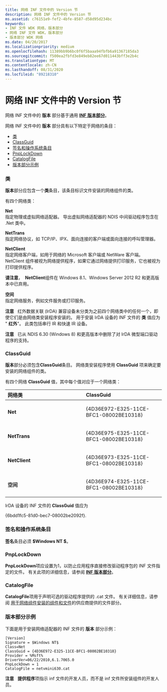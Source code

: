 ```yaml
---
title: 网络 INF 文件中的 Version 节
description: 网络 INF 文件中的 Version 节
ms.assetid: c76151e9-fef2-4bfe-8587-d58d95d234bc
keywords:
- INF 文件 WDK 网络，版本部分
- 网络 INF 文件 WDK，版本部分
- 版本部分 WDK 网络
ms.date: 04/20/2017
ms.localizationpriority: medium
ms.openlocfilehash: 11389bb9b6bc0f6f5baaa94fbfb6a91367185da3
ms.sourcegitcommit: f500ea2fbfd3e849eb82ee67d011443bff3e2b4c
ms.translationtype: MT
ms.contentlocale: zh-CN
ms.lasthandoff: 08/31/2020
ms.locfileid: "89218310"
---
```

# <a name="version-section-in-a-network-inf-file"></a>网络 INF 文件中的 Version 节





网络 INF 文件中的 **版本** 部分基于通用 [**INF 版本部分**](../install/inf-version-section.md)。

网络 INF 文件中的 **版本** 部分具有以下特定于网络的条目：

-   [类](#class)
-   [ClassGuid](#classguid)
-   [签名和操作系统条目](#signature-and-operating-system-entries)
-   [PnpLockDown](#pnplockdown)
-   [CatalogFile](#catalogfile)
-   [版本部分示例](#version-section-example)

### <a name="class"></a>类

**版本**部分应包含一个**类**条目，该条目标识文件安装的网络组件的类。

有四个网络类：

<a href="" id="net"></a>**Net**  
指定物理或虚拟网络适配器。 导出虚拟网络适配器的 NDIS 中间驱动程序包含在 .Net 类中。

<a href="" id="nettrans"></a>**NetTrans**  
指定网络协议，如 TCP/IP、IPX、面向连接的客户端或面向连接的呼叫管理器。

<a href="" id="netclient"></a>**NetClient**  
指定网络客户端，如用于网络的 Microsoft 客户端或 NetWare 客户端。 NetClient 组件被视为网络提供程序，如果它通过网络提供打印服务，它也被视为打印提供程序。

**请注意**，  **NetClient**组件在 Windows 8.1、Windows Server 2012 R2 和更高版本中已弃用。

 

<a href="" id="netservice"></a>**空间**  
指定网络服务，例如文件服务或打印服务。

**注意**   红外数据关联 (IrDA) 兼容设备未分类为之前四个网络类中的任何一个，即使它们是由网络类安装程序安装的。 用于安装 IrDA 设备的 INF 文件的 **类** 值应为 " **红外**"。 此类包括串行 IR 和快速 IR 设备。

 

**注意**   已从 NDIS 6.30 (Windows 8) 和更高版本中删除了对 IrDA 微型端口驱动程序的支持。

 

### <a name="classguid"></a>ClassGuid

**版本**部分必须包含**ClassGuid**条目。 网络类安装程序使用 **ClassGuid** 项来确定要安装的网络组件的类。

有四个网络 **ClassGuid** 值，其中每个值对应于一个网络类：

<table>
<colgroup>
<col width="50%" />
<col width="50%" />
</colgroup>
<thead>
<tr class="header">
<th align="left">网络类</th>
<th align="left">ClassGuid</th>
</tr>
</thead>
<tbody>
<tr class="odd">
<td align="left"><p><strong>Net</strong></p></td>
<td align="left"><p>{4D36E972-E325-11CE-BFC1-08002BE10318}</p></td>
</tr>
<tr class="even">
<td align="left"><p><strong>NetTrans</strong></p></td>
<td align="left"><p>{4D36E975-E325-11CE-BFC1-08002BE10318}</p></td>
</tr>
<tr class="odd">
<td align="left"><p><strong>NetClient</strong></p></td>
<td align="left"><p>{4D36E973-E325-11CE-BFC1-08002BE10318}</p></td>
</tr>
<tr class="even">
<td align="left"><p><strong>空间</strong></p></td>
<td align="left"><p>{4D36E974-E325-11CE-BFC1-08002BE10318}</p></td>
</tr>
</tbody>
</table>

 

IrDA 设备的 INF 文件的 **ClassGuid** 值应为

{6bdd1fc5-81d0-bec7-08002be2092f}.

### <a name="signature-and-operating-system-entries"></a>签名和操作系统条目

**签名**条目必须 **$Windows NT $**。

### <a name="pnplockdown"></a>PnpLockDown

**PnpLockDown**项应设置为1，以防止应用程序直接修改驱动程序包的 INF 文件指定的文件。 有关此项的详细信息，请参阅 [**INF 版本部分**](../install/inf-version-section.md)。

### <a name="catalogfile"></a>CatalogFile

**CatalogFile**项用于声明可选的驱动程序提供的 .cat 文件。 有关详细信息，请参阅 [用于网络组件安装的组件和文件](components-and-files-used-for-network-component-installation.md)的供应商提供的文件部分。

### <a name="version-section-example"></a>版本部分示例

下面是用于安装网络适配器的 INF 文件的 **版本** 部分示例：

```INF
[Version]
Signature = $Windows NT$
Class=Net
ClassGuid = {4D36E972-E325-11CE-BFC1-08002BE10318}
Provider = %Msft%
DriverVer=06/22/2010,6.1.7065.0
PnpLockDown = 1
CatalogFile = netvmini630.cat
```

**注意**   **提供程序**项指示 inf 文件的开发人员，而不是 inf 文件所安装组件的开发人员。

 

 

